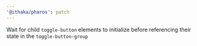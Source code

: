 ```yaml
---
'@ithaka/pharos': patch
---
```


Wait for child `toggle-button` elements to initialize before referencing their state in the `toggle-button-group`
